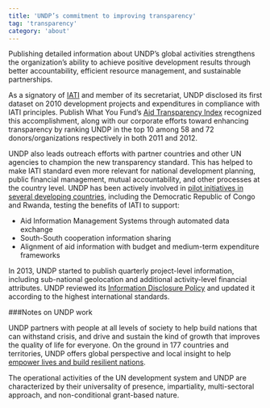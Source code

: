 ```yaml
---
title: 'UNDP’s commitment to improving transparency'
tag: 'transparency'
category: 'about'
---
```

Publishing detailed information about UNDP’s global activities strengthens the organization’s ability to achieve positive development results through better accountability, efficient resource management, and sustainable partnerships.

As a signatory of [IATI](http://www.aidtransparency.net/) and member of its secretariat, UNDP disclosed its first dataset on 2010 development projects and expenditures in compliance with IATI principles. Publish What You Fund’s [Aid Transparency Index](http://www.publishwhatyoufund.org/index/2012-index/) recognized this accomplishment, along with our corporate efforts toward enhancing transparency by ranking UNDP in the top 10 among 58 and 72 donors/organizations respectively in both 2011 and 2012.

UNDP also leads outreach efforts with partner countries and other UN agencies to champion the new transparency standard. This has helped to make IATI standard even more relevant for national development planning, public financial management, mutual accountability, and other processes at the country level. UNDP has been actively involved in [pilot initiatives in several developing countries](http://www.aidtransparency.net/wp-content/uploads/2011/11/IATI-country-paper-overview-final.pdf), including the Democratic Republic of Congo and Rwanda, testing the benefits of IATI to support:

- Aid Information Management Systems through automated data exchange
- South-South cooperation information sharing
- Alignment of aid information with budget and medium-term expenditure frameworks

In 2013, UNDP started to publish quarterly project-level information, including sub-national geolocation and additional activity-level financial attributes. UNDP reviewed its [Information Disclosure Policy](http://www.undp.org/content/undp/en/home/operations/transparency/information_disclosurepolicy.html) and updated it according to the highest international standards.

###Notes on UNDP work

UNDP partners with people at all levels of society to help build nations that can withstand crisis, and drive and sustain the kind of growth that improves the quality of life for everyone. On the ground in 177 countries and territories, UNDP offers global perspective and local insight to help [empower lives and build resilient nations](http://www.undp.org/content/undp/en/home/ourwork/overview.html).

The operational activities of the UN development system and UNDP are characterized by their universality of presence, impartiality, multi-sectoral approach, and non-conditional grant-based nature.
